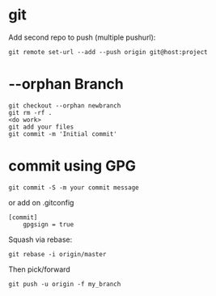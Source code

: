 # git

Add second repo to push (multiple pushurl):

    git remote set-url --add --push origin git@host:project

# --orphan  Branch

    git checkout --orphan newbranch
    git rm -rf .
    <do work>
    git add your files
    git commit -m 'Initial commit'

# commit using GPG

    git commit -S -m your commit message

or add on .gitconfig

    [commit]
        gpgsign = true

Squash via rebase:

    git rebase -i origin/master

Then pick/forward

    git push -u origin -f my_branch

